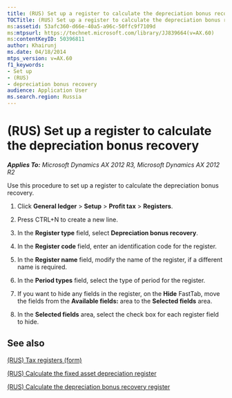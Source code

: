 ```yaml
---
title: (RUS) Set up a register to calculate the depreciation bonus recovery
TOCTitle: (RUS) Set up a register to calculate the depreciation bonus recovery
ms:assetid: 53afc360-d66e-40a5-a96c-50ffc9f7109d
ms:mtpsurl: https://technet.microsoft.com/library/JJ839664(v=AX.60)
ms:contentKeyID: 50396811
author: Khairunj
ms.date: 04/18/2014
mtps_version: v=AX.60
f1_keywords:
- Set up
- (RUS)
- depreciation bonus recovery
audience: Application User
ms.search.region: Russia
---
```


# (RUS) Set up a register to calculate the depreciation bonus recovery 


_**Applies To:** Microsoft Dynamics AX 2012 R3, Microsoft Dynamics AX 2012 R2_

Use this procedure to set up a register to calculate the depreciation bonus recovery.

1.  Click **General ledger** \> **Setup** \> **Profit tax** \> **Registers**.

2.  Press CTRL+N to create a new line.

3.  In the **Register type** field, select **Depreciation bonus recovery**.

4.  In the **Register code** field, enter an identification code for the register.

5.  In the **Register name** field, modify the name of the register, if a different name is required.

6.  In the **Period types** field, select the type of period for the register.

7.  If you want to hide any fields in the register, on the **Hide** FastTab, move the fields from the **Available fields:** area to the **Selected fields** area.

8.  In the **Selected fields** area, select the check box for each register field to hide.

## See also

[(RUS) Tax registers (form)](https://technet.microsoft.com/library/jj853195\(v=ax.60\))

[(RUS) Calculate the fixed asset depreciation register](rus-calculate-the-fixed-asset-depreciation-register.md)

[(RUS) Calculate the depreciation bonus recovery register](rus-calculate-the-depreciation-bonus-recovery-register.md)

  


